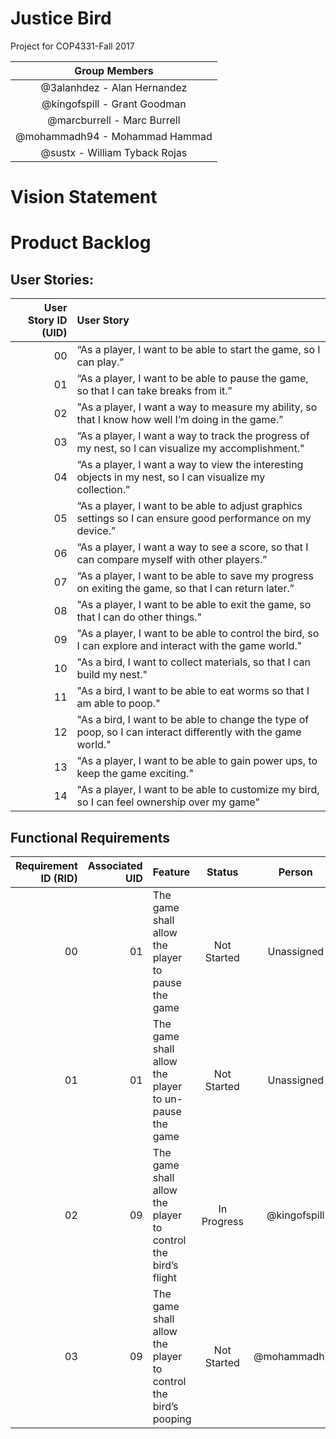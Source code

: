 # Justice Bird

  Project for COP4331-Fall 2017
  
  | Group Members |
  |:-------------:|
  | @3alanhdez - Alan Hernandez |
  | @kingofspill - Grant Goodman |
  | @marcburrell - Marc Burrell |
  | @mohammadh94 - Mohammad Hammad |
  | @sustx - William Tyback Rojas |

# Vision Statement
  
  

# Product Backlog

  ## User Stories:
 
  | User Story ID (UID) | User Story |
  |---:|:-----------|
  | 00 | “As a player, I want to be able to start the game, so I can play.” |
  | 01 | “As a player, I want to be able to pause the game, so that I can take breaks from it.” |
  | 02 | "As a player, I want a way to measure my ability, so that I know how well I’m doing in the game.” |
  | 03 | “As a player, I want a way to track the progress of my nest, so I can visualize my accomplishment." |
  | 04 | “As a player, I want a way to view the interesting objects in my nest, so I can visualize my collection.”|
  | 05 | “As a player, I want to be able to adjust graphics settings so I can ensure good performance on my device.” |
  | 06 | “As a player, I want a way to see a score, so that I can compare myself with other players.” |
  | 07 | “As a player, I want to be able to save my progress on exiting the game, so that I can return later.” |
  | 08 | "As a player, I want to be able to exit the game, so that I can do other things." |
  | 09 | "As a player, I want to be able to control the bird, so I can explore and interact with the game world." |
  | 10 | "As a bird, I want to collect materials, so that I can build my nest." |
  | 11 | "As a bird, I want to be able to eat worms so that I am able to poop." |
  | 12 | "As a bird, I want to be able to change the type of poop, so I can interact differently with the game world." |
  | 13 | "As a player, I want to be able to gain power ups, to keep the game exciting." |
  | 14 | "As a player, I want to be able to customize my bird, so I can feel ownership over my game" | 
  
  ## Functional Requirements

  | Requirement ID (RID) | Associated UID | Feature | Status | Person |
  |---:|--------------:|:--------|:------:|:------:|
  | 00 | 01            | The game shall allow the player to pause the game | Not Started | Unassigned |
  | 01 | 01            | The game shall allow the player to un-pause the game | Not Started | Unassigned |
  | 02 | 09            | The game shall allow the player to control the bird’s flight | In Progress | @kingofspill |
  | 03 | 09            | The game shall allow the player to control the bird’s pooping | Not Started | @mohammadh94 |
